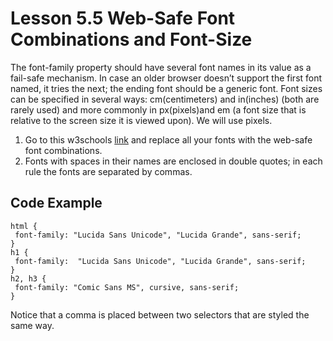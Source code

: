 # Lesson 5.5 Web-Safe Font Combinations and Font-Size

The font-family property should have several font names in its value as a fail-safe mechanism. In case an older browser doesn’t support the first font named, it tries the next; the ending font should be a generic font. Font sizes can be specified in several ways: cm\(centimeters\) and in\(inches\) \(both are rarely used\) and more commonly in px\(pixels\)and em \(a font size that is relative to the screen size it is viewed upon\). We will use pixels.

1. Go to this w3schools [link](http://www.w3schools.com/cssref/css_websafe_fonts.asp) and replace all your fonts with the web-safe font combinations.
2. Fonts with spaces in their names are enclosed in double quotes; in each rule the fonts are separated by commas.

## Code Example

```text
html {
 font-family: "Lucida Sans Unicode", "Lucida Grande", sans-serif;
}
h1 {
 font-family:  "Lucida Sans Unicode", "Lucida Grande", sans-serif;
}
h2, h3 {
 font-family: "Comic Sans MS", cursive, sans-serif;
}
```

Notice that a comma is placed between two selectors that are styled the same way.

